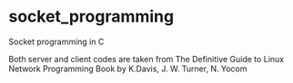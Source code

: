 # socket_programming
Socket programming in C

Both server and client codes are taken from The Definitive Guide to Linux
Network Programming Book by K.Davis, J. W. Turner, N. Yocom
